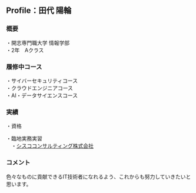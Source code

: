## Profile：田代 陽輪

### 概要

・開志専門職大学 情報学部<br>
・2年　Aクラス

### 履修中コース

・サイバーセキュリティコース<br>
・クラウドエンジニアコース<br>
・AI・データサイエンスコース

### 実績

・資格<br>

・臨地実務実習<br>
　・<a href="https://www.sisco-consulting.co.jp/">シスココンサルティング株式会社</a>

### コメント

色々なものに貢献できるIT技術者になれるよう、これからも努力していきたいと思います。
